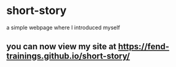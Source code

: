 # short-story
a simple webpage where I introduced myself
## you can now view my site at https://fend-trainings.github.io/short-story/
